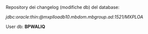 Repository dei changelog (modifiche db) del database:

*jdbc:oracle:thin:@mxplloadb10.mbdom.mbgroup.ad:1521/MXPLOA*

User db: **BPWALIQ**